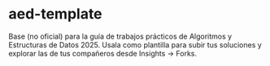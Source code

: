 # aed-template
Base (no oficial) para la guía de trabajos prácticos de Algoritmos y Estructuras de Datos 2025. Usala como plantilla para subir tus soluciones y explorar las de tus compañeros desde Insights → Forks.
